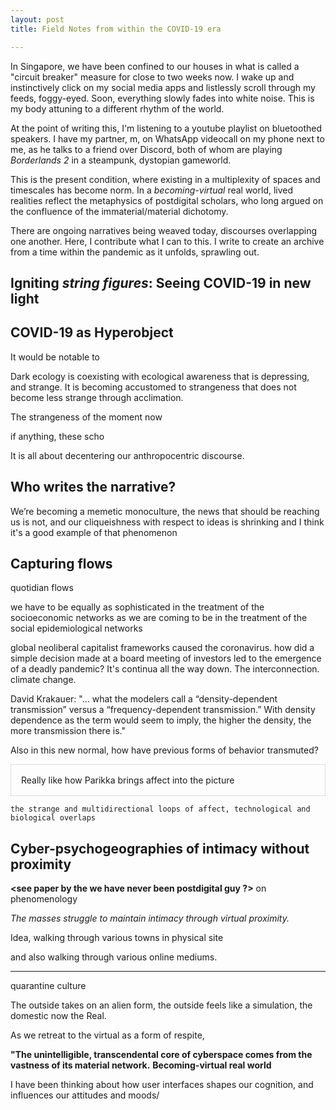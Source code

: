 ```yaml
---
layout: post
title: Field Notes from within the COVID-19 era

---
```


In Singapore, we have been confined to our houses in what is called a "circuit breaker" measure for close to two weeks now. I wake up and instinctively click on my social media apps and listlessly scroll through my feeds, foggy-eyed. Soon, everything slowly fades into white noise. This is my body attuning to a different rhythm of the world. 

At the point of writing this, I'm listening to a youtube playlist on bluetoothed speakers. I have my partner, m, on WhatsApp videocall on my phone next to me, as he talks to a friend over Discord, both of whom are playing *Borderlands 2* in a steampunk, dystopian gameworld. 

This is the present condition, where existing in a multiplexity of spaces and timescales has become norm. In a *becoming-virtual* real world, lived realities reflect the metaphysics of postdigital scholars, who long argued on the confluence of the immaterial/material dichotomy. 

There are ongoing narratives being weaved today, discourses overlapping one another. Here, I contribute what I can to this. I write to create an archive from a time within the pandemic as it unfolds, sprawling out. 



## Igniting *string figures*: Seeing COVID-19 in new light





## COVID-19 as Hyperobject

It would be notable to 

Dark ecology is coexisting with ecological awareness that is depressing, and strange. It is becoming accustomed to strangeness that does not become less strange through acclimation. 

The strangeness of the moment now 



if anything, these scho

It is all about decentering our anthropocentric discourse. 



## Who writes the narrative? 

We’re becoming a memetic monoculture, the news that should be reaching us is not, and our cliqueishness with respect to ideas is shrinking and I think it's a good example of that phenomenon



## Capturing flows

quotidian flows

we have to be equally as sophisticated in the treatment of the socioeconomic networks as we are coming to be in the treatment of the social epidemiological networks



global neoliberal capitalist frameworks caused the coronavirus. how did a simple decision made at a board meeting of investors led to the emergence of a deadly pandemic? It's continua all the way down. The interconnection. climate change. 



David Krakauer: "... what the modelers call a “density-dependent transmission” versus a “frequency-dependent transmission.” With density dependence as the term would seem to imply, the higher the density, the more transmission there is."



Also in this new normal, how have previous forms of behavior transmuted? 

<p style="padding: 1rem; border: 1px solid #ddd;">
Really like how Parikka brings affect into the picture


    the strange and multidirectional loops of affect, technological and biological overlaps







## Cyber-psychogeographies of intimacy without proximity

**<see paper by the we have never been postdigital guy ?>** on phenomenology

 *The masses struggle to maintain intimacy through virtual proximity.* </sup>

 Idea, walking through various towns in physical site

and also walking through various online mediums. 

---



quarantine culture 

The outside takes on an alien form, the outside feels like a simulation, the domestic now the Real. 

As we retreat to the virtual as a form of respite, 

**"The unintelligible, transcendental core of cyberspace comes from the vastness of its material network.**           **Becoming-virtual real world**





I have been thinking about how user interfaces shapes our cognition, and influences our attitudes and moods/ 



